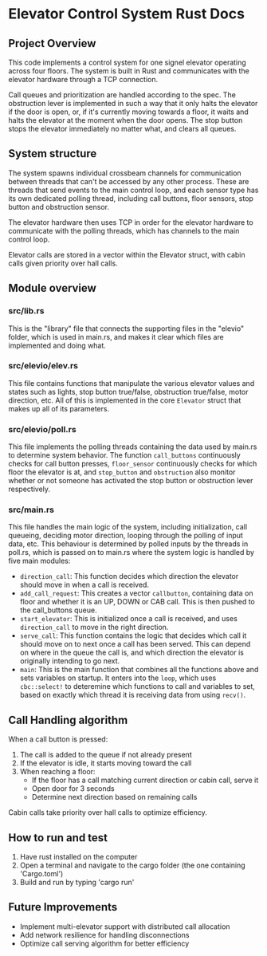 # Elevator Control System Rust Docs

## Project Overview
This code implements a control system for one signel elevator operating across four floors. The system is built in Rust and communicates with the elevator hardware through a TCP connection.

Call queues and prioritization are handled according to the spec. The obstruction lever is implemented in such a way that it only halts the elevator if the door is open, or, if it's currently moving towards a floor, it waits and halts the elevator at the moment when the door opens. The stop button stops the elevator immediately no matter what, and clears all queues.

## System structure
The system spawns individual crossbeam channels for communication between threads that can't be accessed by any other process. These are threads that send events to the main control loop, and each sensor type has its own dedicated polling thread, including call buttons, floor sensors, stop button and obstruction sensor.

The elevator hardware then uses TCP in order for the elevator hardware to communicate with the polling threads, which has channels to the main control loop.

Elevator calls are stored in a vector within the Elevator struct, with cabin calls given priority over hall calls.

## Module overview

### src/lib.rs
This is the "library" file that connects the supporting files in the "elevio" folder, which is used in main.rs, and makes it clear which files are implemented and doing what.

### src/elevio/elev.rs
This file contains functions that manipulate the various elevator values and states such as lights, stop button true/false, obstruction true/false, motor direction, etc. All of this is implemented in the core `Elevator` struct that makes up all of its parameters.

### src/elevio/poll.rs
This file implements the polling threads containing the data used by main.rs to determine system behavior. The function `call_buttons` continuously checks for call button presses, `floor_sensor` continuously checks for which floor the elevator is at, and `stop_button` and `obstruction` also monitor whether or not someone has activated the stop button or obstruction lever respectively. 

### src/main.rs
This file handles the main logic of the system, including initialization, call queueing, deciding motor direction, looping through the polling of input data, etc. This behaviour is determined by polled inputs by the threads in poll.rs, which is passed on to main.rs where the system logic is handled by five main modules:
- `direction_call`: This function decides which direction the elevator should move in when a call is received.
- `add_call_request`: This creates a vector `callbutton`, containing data on floor and whether it is an UP, DOWN or CAB call. This is then pushed to the call_buttons queue.
- `start_elevator`: This is initialized once a call is received, and uses `direction_call` to move in the right direction.
- `serve_call`: This function contains the logic that decides which call it should move on to next once a call has been served. This can depend on where in the queue the call is, and which direction the elevator is originally intending to go next.
- `main`: This is the main function that combines all the functions above and sets variables on startup. It enters into the `loop`, which uses `cbc::select!`  to deteremine which functions to call and variables to set, based on exactly which thread it is receiving data from using `recv()`.

## Call Handling algorithm

When a call button is pressed:
1. The call is added to the queue if not already present
2. If the elevator is idle, it starts moving toward the call
3. When reaching a floor:
   - If the floor has a call matching current direction or cabin call, serve it
   - Open door for 3 seconds
   - Determine next direction based on remaining calls

Cabin calls take priority over hall calls to optimize efficiency.

## How to run and test
1. Have rust installed on the computer
2. Open a terminal and navigate to the cargo folder (the one containing 'Cargo.toml')
3. Build and run by typing 'cargo run'

## Future Improvements
- Implement multi-elevator support with distributed call allocation
- Add network resilience for handling disconnections
- Optimize call serving algorithm for better efficiency
